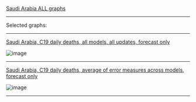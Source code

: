 [Saudi Arabia ALL graphs](https://github.com/pourmalek/CovidLongitudinalResults/blob/main/results/countries/Saudi%20Arabia/graph%2000%20Saudi%20Arabia%20ALL%20graphs.pdf)

***

Selected graphs:

***

[Saudi Arabia, C19 daily deaths, all models, all updates, forecast only](https://github.com/pourmalek/CovidLongitudinalResults/blob/main/results/countries/Saudi%20Arabia/graph%2002%20Saudi%20Arabia%20ALL%20MODELS%20C19%20daily%20deaths%20all%20updates.pdf)

![image](https://github.com/pourmalek/CovidLongitudinalResults/assets/30849720/bd291592-1a33-41d4-ba49-a48b4908c618)

***

[Saudi Arabia, C19 daily deaths, average of error measures across models, forecast only]()

![image](https://github.com/pourmalek/CovidLongitudinalResults/assets/30849720/527afc8e-9462-452e-81b1-9ec569365255)

***
